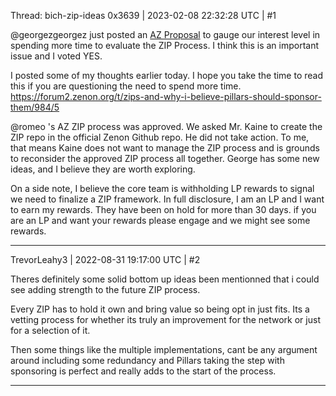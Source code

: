 Thread: bich-zip-ideas
0x3639 | 2023-02-08 22:32:28 UTC | #1

@georgezgeorgez just posted an [AZ Proposal](https://github.com/orgs/Big-Inches-Club-House/discussions/4#discussioncomment-3511372) to gauge our interest level in spending more time to evaluate the ZIP Process.  I think this is an important issue and I voted YES.

I posted some of my thoughts earlier today.  I hope you take the time to read this if you are questioning the need to spend more time.  https://forum2.zenon.org/t/zips-and-why-i-believe-pillars-should-sponsor-them/984/5

@romeo 's AZ ZIP process was approved.  We asked Mr. Kaine to create the ZIP repo in the official Zenon Github repo.  He did not take action.  To me, that means Kaine does not want to manage the ZIP process and is grounds to reconsider the approved ZIP process all together.  George has some new ideas, and I believe they are worth exploring.    

On a side note, I believe the core team is withholding LP rewards to signal we need to finalize a ZIP framework.  In full disclosure, I am an LP and I want to earn my rewards.  They have been on hold for more than 30 days. if you are an LP and want your rewards please engage and we might see some rewards.

-------------------------

TrevorLeahy3 | 2022-08-31 19:17:00 UTC | #2

Theres definitely some solid bottom up ideas been mentionned that i could see adding strength to the future ZIP process. 

Every ZIP has to hold it own and bring value so being opt in just fits. Its a vetting process for whether its truly an improvement for the network or just for a selection of it. 

Then some things like the multiple implementations, cant be any argument around including some redundancy and Pillars taking the step with sponsoring is perfect and really adds to the start of the process.

-------------------------

